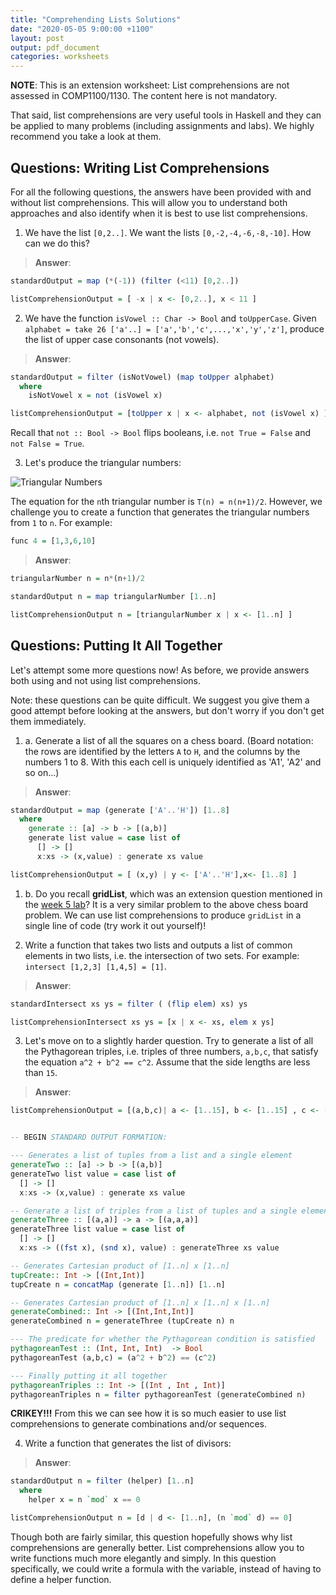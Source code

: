 ```yaml
---
title: "Comprehending Lists Solutions"
date: "2020-05-05 9:00:00 +1100"
layout: post
output: pdf_document
categories: worksheets
---
```


__**NOTE**__: This is an extension worksheet: List comprehensions are not assessed in COMP1100/1130. The content here is not mandatory.

That said, list comprehensions are very useful tools in Haskell and they can be applied to many problems (including assignments and labs). We highly recommend you take a look at them.

## Questions: Writing List Comprehensions

For all the following questions, the answers have been provided with and without list comprehensions. This will allow you to understand both approaches and also identify when it is best to use list comprehensions.

1) We have the list ```[0,2..]```. We want the lists ```[0,-2,-4,-6,-8,-10]```. How can we do this?

> __Answer__:

```haskell
standardOutput = map (*(-1)) (filter (<11) [0,2..])

listComprehensionOutput = [ -x | x <- [0,2..], x < 11 ]
```

2) We have the function ```isVowel :: Char -> Bool``` and ```toUpperCase```. Given ```alphabet = take 26 ['a'..] = ['a','b','c',...,'x','y','z']```, produce the list of upper case consonants (not vowels).

> __Answer__:

```haskell
standardOutput = filter (isNotVowel) (map toUpper alphabet)
  where
    isNotVowel x = not (isVowel x)

listComprehensionOutput = [toUpper x | x <- alphabet, not (isVowel x) ]
```

Recall that ```not :: Bool -> Bool``` flips booleans, i.e. ```not True = False``` and ```not False = True```.

3) Let's produce the triangular numbers:

![Triangular Numbers](https://raw.githubusercontent.com/COMP1100-PAL/comp1100-pal.github.io/master/_posts/2020-05-05-triangular-numbers.png)

The equation for the ```n```th triangular number is ```T(n) = n(n+1)/2```. However, we challenge you to create a function that generates the triangular numbers from ```1``` to ```n```. For example:

```haskell
func 4 = [1,3,6,10]
```

> __Answer__:

```haskell
triangularNumber n = n*(n+1)/2

standardOutput n = map triangularNumber [1..n]

listComprehensionOutput n = [triangularNumber x | x <- [1..n] ]
```

## Questions: Putting It All Together

Let's attempt some more questions now! As before, we provide answers both using and not using list comprehensions.

Note: these questions can be quite difficult. We suggest you give them a good attempt before looking at the answers, but don't worry if you don't get them immediately.

1) a. Generate a list of all the squares on a chess board. (Board notation: the rows are identified by the letters `A` to `H`, and the columns by the numbers 1 to 8. With this each cell is uniquely identified as 'A1', 'A2' and so on...)

> __Answer__:

```haskell
standardOutput = map (generate ['A'..'H']) [1..8]
  where
    generate :: [a] -> b -> [(a,b)]
    generate list value = case list of
      [] -> []
      x:xs -> (x,value) : generate xs value

listComprehensionOutput = [ (x,y) | y <- ['A'..'H'],x<- [1..8] ]
```

1) b. Do you recall **gridList**, which was an extension question mentioned in the [week 5 lab](https://cs.anu.edu.au/courses/comp1100/labs/05/)? It is a very similar problem to the above chess board problem. We can use list comprehensions to produce ```gridList``` in a single line of code (try work it out yourself)!

2) Write a function that takes two lists and outputs a list of common elements in two lists, i.e. the intersection of two sets. For example: ```intersect [1,2,3] [1,4,5] = [1]```.

> __Answer__:

```haskell
standardIntersect xs ys = filter ( (flip elem) xs) ys

listComprehensionIntersect xs ys = [x | x <- xs, elem x ys]
```

3) Let's move on to a slightly harder question. Try to generate a list of all the Pythagorean triples, i.e. triples of three numbers, ```a,b,c```, that satisfy the equation ```a^2 + b^2 == c^2```. Assume that the side lengths are less than ```15```.

> __Answer__:

```haskell
listComprehensionOutput = [(a,b,c)| a <- [1..15], b <- [1..15] , c <- [1..15] , a^2 + b^2 == c^2, a <= b ]


-- BEGIN STANDARD OUTPUT FORMATION:

--- Generates a list of tuples from a list and a single element
generateTwo :: [a] -> b -> [(a,b)]
generateTwo list value = case list of
  [] -> []
  x:xs -> (x,value) : generate xs value

-- Generate a list of triples from a list of tuples and a single element
generateThree :: [(a,a)] -> a -> [(a,a,a)]
generateThree list value = case list of
  [] -> []
  x:xs -> ((fst x), (snd x), value) : generateThree xs value

-- Generates Cartesian product of [1..n] x [1..n]
tupCreate:: Int -> [(Int,Int)]
tupCreate n = concatMap (generate [1..n]) [1..n]

-- Generates Cartesian product of [1..n] x [1..n] x [1..n]
generateCombined:: Int -> [(Int,Int,Int)]
generateCombined n = generateThree (tupCreate n) n

--- The predicate for whether the Pythagorean condition is satisfied
pythagoreanTest :: (Int, Int, Int)  -> Bool
pythagoreanTest (a,b,c) = (a^2 + b^2) == (c^2)

--- Finally putting it all together
pythagoreanTriples :: Int -> [(Int , Int , Int)]
pythagoreanTriples n = filter pythagoreanTest (generateCombined n)
```

**CRIKEY!!!** From this we can see how it is so much easier to use list comprehensions to generate combinations and/or sequences.

4) Write a function that generates the list of divisors:

> __Answer__:

```haskell
standardOutput n = filter (helper) [1..n]
  where
    helper x = n `mod` x == 0

listComprehensionOutput n = [d | d <- [1..n], (n `mod` d) == 0]
```

Though both are fairly similar, this question hopefully shows why list comprehensions are generally better. List comprehensions allow you to write functions much more elegantly and simply. In this question specifically, we could write a formula with the variable, instead of having to define a helper function.
